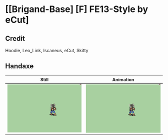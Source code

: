 # [\[Brigand-Base\] \[F\] FE13-Style by eCut]

## Credit

Hoodie, Leo_Link, Iscaneus, eCut, Skitty
	
## Handaxe

| Still | Animation |
| :---: | :-------: |
| ![Handaxe still](./Handaxe_000.png) | ![Handaxe animation](./Handaxe.gif) |
